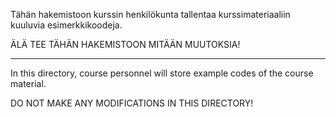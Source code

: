 Tähän hakemistoon kurssin henkilökunta tallentaa kurssimateriaaliin kuuluvia
esimerkkikoodeja.

ÄLÄ TEE TÄHÄN HAKEMISTOON MITÄÄN MUUTOKSIA!

-------------------------------------------

In this directory, course personnel will store example codes of the course
material.

DO NOT MAKE ANY MODIFICATIONS IN THIS DIRECTORY!